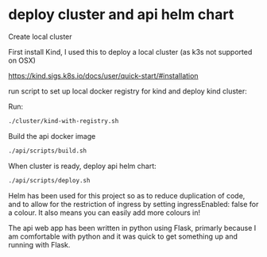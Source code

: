 # deploy cluster and api helm chart

Create local cluster

First install Kind, I used this to deploy a local cluster (as k3s not supported on OSX)

https://kind.sigs.k8s.io/docs/user/quick-start/#installation

run script to set up local docker registry for kind and deploy kind cluster:

Run:
```bash
./cluster/kind-with-registry.sh
```

Build the api docker image
```bash
./api/scripts/build.sh
```

When cluster is ready, deploy api helm chart:
```bash
./api/scripts/deploy.sh
```

Helm has been used for this project so as to reduce duplication of code, and to allow for the restriction of ingress by setting ingressEnabled: false for a colour. It also means you can easily add more colours in!

The api web app has been written in python using Flask, primarly because I am comfortable with python and it was quick to get something up and running with Flask.